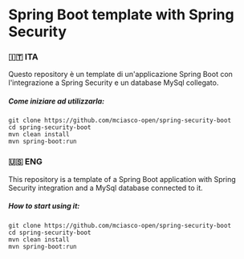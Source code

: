 # Spring Boot template with Spring Security

### :it: ITA 
Questo repository è un template di un'applicazione Spring Boot con l'integrazione a Spring Security e un database MySql collegato.

##### Come iniziare ad utilizzarla:
```
git clone https://github.com/mciasco-open/spring-security-boot
cd spring-security-boot
mvn clean install
mvn spring-boot:run
```

### :us: ENG
This repository is a template of a Spring Boot application with Spring Security integration and a MySql database connected to it.

##### How to start using it:
```
git clone https://github.com/mciasco-open/spring-security-boot
cd spring-security-boot
mvn clean install
mvn spring-boot:run
```
